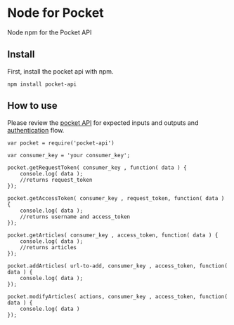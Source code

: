 Node for Pocket
===============

Node npm for the Pocket API

## Install

First, install the pocket api with npm.

`npm install pocket-api`

## How to use

Please review the [pocket API](http://getpocket.com/developer/docs/overview) for expected inputs and outputs and [authentication](http://getpocket.com/developer/docs/authentication) flow.

```
var pocket = require('pocket-api')

var consumer_key = 'your consumer_key';

pocket.getRequestToken( consumer_key , function( data ) {
	console.log( data );
	//returns request_token
});

pocket.getAccessToken( consumer_key , request_token, function( data ) {
	console.log( data );
	//returns username and access_token
});

pocket.getArticles( consumer_key , access_token, function( data ) {
	console.log( data );
	//returns articles
});

pocket.addArticles( url-to-add, consumer_key , access_token, function( data ) {
	console.log( data );
});

pocket.modifyArticles( actions, consumer_key , access_token, function( data ) {
	console.log( data )
});
```
